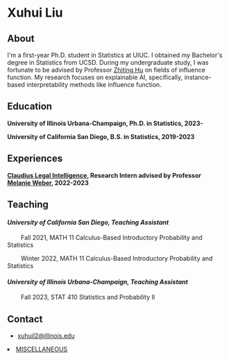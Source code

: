 # Xuhui Liu
## About
I'm a first-year Ph.D. student in Statistics at UIUC. I obtained my Bachelor's degree in Statistics from UCSD. During my undergraduate study, I was fortunate to be advised by Professor [Zhiting Hu](http://zhiting.ucsd.edu/) on fields of influence function. My research focuses on explainable AI, specifically, instance-based interpretability methods like influence function.

## Education
**University of Illinois Urbana-Champaign, Ph.D. in Statistics, 2023-**

**University of California San Diego, B.S. in Statistics, 2019-2023**

## Experiences
**[Claudius Legal Intelligence](https://www.claudius.ai/), Research Intern advised by Professor [Melanie Weber](http://melanie-weber.com/), 2022-2023**

## Teaching
#### *University of California San Diego, Teaching Assistant*

&nbsp;   &nbsp;   &nbsp;   &nbsp; Fall 2021, MATH 11 Calculus-Based Introductory Probability and Statistics

&nbsp;   &nbsp;   &nbsp;   &nbsp; Winter 2022, MATH 11 Calculus-Based Introductory Probability and Statistics

#### *University of Illinois Urbana-Champaign, Teaching Assistant*

&nbsp;   &nbsp;   &nbsp;   &nbsp; Fall 2023, STAT 410 Statistics and Probability II

## Contact
- xuhuil2@illinois.edu


<li><a href="/MISCELLANEOU">MISCELLANEOUS</a></li>

